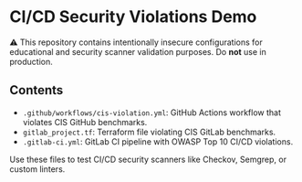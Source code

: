 # CI/CD Security Violations Demo

⚠️ This repository contains intentionally insecure configurations for educational and security scanner validation purposes. Do **not** use in production.

## Contents

- `.github/workflows/cis-violation.yml`: GitHub Actions workflow that violates CIS GitHub benchmarks.
- `gitlab_project.tf`: Terraform file violating CIS GitLab benchmarks.
- `.gitlab-ci.yml`: GitLab CI pipeline with OWASP Top 10 CI/CD violations.

Use these files to test CI/CD security scanners like Checkov, Semgrep, or custom linters.
